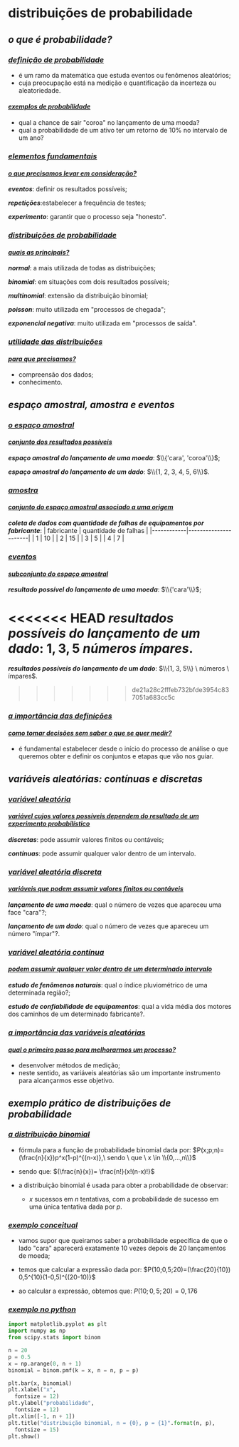 # distribuições de probabilidade
## *o que é probabilidade?*
### <ins>*definição de probabilidade*</ins>
- é um ramo da matemática que estuda eventos ou fenômenos aleatórios;
- cuja preocupação está na medição e quantificação da incerteza ou aleatoriedade.

#### <ins>*exemplos de probabilidade*</ins>
- qual a chance de sair "coroa" no lançamento de uma moeda?
- qual a probabilidade de um ativo ter um retorno de 10% no intervalo de um ano?

### <ins>*elementos fundamentais*</ins>
#### <ins>*o que precisamos levar em consideração?*</ins>
***eventos***: definir os resultados possíveis;

***repetições***:estabelecer a frequência de testes;

***experimento***: garantir que o processo seja "honesto".

### <ins>*distribuições de probabilidade*</ins>
#### <ins>*quais as principais?*</ins>
***normal***: a mais utilizada de todas as distribuições;

***binomial***: em situações com dois resultados possíveis;

***multinomial***: extensão da distribuição binomial;

***poisson***: muito utilizada em "processos de chegada";

***exponencial negativa***: muito utilizada em "processos de saída".

### <ins>*utilidade das distribuições*</ins>
#### <ins>*para que precisamos?*</ins>
- compreensão dos dados;
- conhecimento.

## *espaço amostral, amostra e eventos*
### <ins>*o espaço amostral*</ins>
#### <ins>*conjunto dos resultados possíveis*</ins>
***espaço amostral do lançamento de uma moeda***: $\\{'cara', 'coroa'\\}$;

***espaço amostral do lançamento de um dado***: $\\{1, 2, 3, 4, 5, 6\\}$.

### <ins>*amostra*</ins>
#### <ins>*conjunto do espaço amostral associado a uma origem*</ins>
***coleta de dados com quantidade de falhas de equipamentos por fabricante***:
| fabricante | quantidade de falhas |
|------------|----------------------|
| 1          | 10                   |
| 2          | 15                   |
| 3          | 5                    |
| 4          | 7                    |

### <ins>*eventos*</ins>
#### <ins>*subconjunto do espaço amostral*</ins>
***resultado possível do lançamento de uma moeda***: $\\{'cara'\\}$;

<<<<<<< HEAD
***resultados possíveis do lançamento de um dado***: ${1, 3, 5} \ números \ ímpares$.
=======
***resultados possíveis do lançamento de um dado***: $\\{1, 3, 5\\} \ números \ ímpares$.
>>>>>>> de21a28c2fffeb732bfde3954c837051a683cc5c

### <ins>*a importância das definições*</ins>
#### <ins>*como tomar decisões sem saber o que se quer medir?*</ins>
- é fundamental estabelecer desde o início do processo de análise o que queremos obter e definir os conjuntos e etapas que vão nos guiar.

## *variáveis aleatórias: contínuas e discretas*
### <ins>*variável aleatória*</ins>
#### <ins>*variável cujos valores possíveis dependem do resultado de um experimento probabilístico*</ins>
***discretas***: pode assumir valores finitos ou contáveis;

***contínuas***: pode assumir qualquer valor dentro de um intervalo.

### <ins>*variável aleatória discreta*</ins>
#### <ins>*variáveis que podem assumir valores finitos ou contáveis*</ins>
***lançamento de uma moeda***: qual o número de vezes que apareceu uma face "cara"?;

***lançamento de um dado***: qual o número de vezes que apareceu um número "ímpar"?.

### <ins>*variável aleatória contínua*</ins>
#### <ins>*podem assumir qualquer valor dentro de um determinado intervalo*</ins>
***estudo de fenômenos naturais***: qual o índice pluviométrico de uma determinada região?;

***estudo de confiabilidade de equipamentos***: qual a vida média dos motores dos caminhos de um determinado fabricante?.

### <ins>*a importância das variáveis aleatórias*</ins>
#### <ins>*qual o primeiro passo para melhorarmos um processo?*</ins>
- desenvolver métodos de medição;
- neste sentido, as variáveis aleatórias são um importante instrumento para alcançarmos esse objetivo.

## *exemplo prático de distribuições de probabilidade*
### <ins>*a distribuição binomial*</ins>
- fórmula para a função de probabilidade binomial dada por:
$P(x;p;n)=(\frac{n}{x})p^x(1-p)^{(n-x)},\ sendo \ que \ x \in \\{0,...,n\\}$

- sendo que:
$(\frac{n}{x})= \frac{n!}{x!(n-x)!}$

- a distribuição binomial é usada para obter a probabilidade de observar:
  - $x$ sucessos em $n$ tentativas, com a probabilidade de sucesso em uma única tentativa dada por $p$.

### <ins>*exemplo conceitual*</ins>
- vamos supor que queiramos saber a probabilidade específica de que o lado "cara" aparecerá exatamente 10 vezes depois de 20 lançamentos de moeda;
- temos que calcular a expressão dada por: 
$P(10;0,5;20)=(\frac{20}{10}) 0,5^{10}(1-0,5)^{(20-10)}$

- ao calcular a expressão, obtemos que:
$P(10;0,5;20)=0,176$

### <ins>*exemplo no python*</ins>
````python
import matplotlib.pyplot as plt
import numpy as np
from scipy.stats import binom

n = 20
p = 0.5
x = np.arange(0, n + 1)
binomial = binom.pmf(k = x, n = n, p = p)

plt.bar(x, binomial)
plt.xlabel("x", 
  fontsize = 12)
plt.ylabel("probabilidade", 
  fontsize = 12)
plt.xlim([-1, n + 1])
plt.title("distribuição binomial, n = {0}, p = {1}".format(n, p), 
  fontsize = 15)
plt.show()
````
